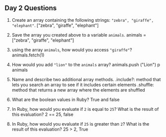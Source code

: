 ## Day 2 Questions

1. Create an array containing the following strings: `"zebra", "giraffe", "elephant"`.
["zebra", "giraffe", "elephant"]

1. Save the array you created above to a variable `animals`.
animals = ["zebra", "giraffe", "elephant"]

1. using the array `animals`, how would you access `"giraffe"`?
animals.fetch(1)


1. How would you add `"lion"` to the `animals` array?
animals.push ("Lion")
p animals

1. Name and describe two additional array methods.
.include?: method that lets you search an array to see if it includes certain elements
.shuffle: method that returns a new array where the elements are shuffled

1. What are the boolean values in Ruby?
True and false

1. In Ruby, how would you evaluate if `2` is equal to `25`? What is the result of this evaluation?
2 == 25, false

1. In Ruby, how would you evaluate if `25` is greater than `2`? What is the result of this evaluation?
25 > 2, True
